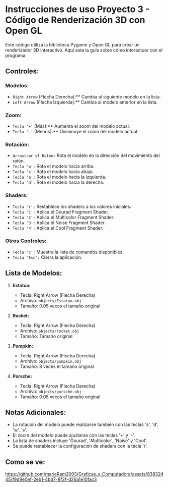 # Instrucciones de uso Proyecto 3 - Código de Renderización 3D con Open GL

Este código utiliza la biblioteca Pygame y Open GL para crear un renderizador 3D interactivo. Aquí esta la guía sobre cómo interactuar con el programa:

## Controles:

### Modelos:
- `Right Arrow` (Flecha Derecha):** Cambia al siguiente modelo en la lista.
- `Left Arrow` (Flecha Izquierda):** Cambia al modelo anterior en la lista.

### Zoom:
- `Tecla '+'` (Más):** Aumenta el zoom del modelo actual.
- `Tecla '-'` (Menos):** Disminuye el zoom del modelo actual.

### Rotación:
- `Arrastrar el Ratón:` Rota el modelo en la dirección del movimiento del ratón.
- `Tecla 'w':` Rota el modelo hacia arriba.
- `Tecla 's':` Rota el modelo hacia abajo.
- `Tecla 'a':` Rota el modelo hacia la izquierda.
- `Tecla 'd':` Rota el modelo hacia la derecha.

### Shaders:
- `Tecla 'r':` Restablece los shaders a los valores iniciales.
- `Tecla '1':` Aplica el Gourad Fragment Shader.
- `Tecla '2':` Aplica el Multicolor Fragment Shader.
- `Tecla '3':` Aplica el Noise Fragment Shader.
- `Tecla '4':` Aplica el Cool Fragment Shader.

### Otros Controles:
- `Tecla 'c':` Muestra la lista de comandos disponibles.
- `Tecla 'Esc':` Cierra la aplicación.

## Lista de Modelos:

1. **Estatua:**
   - Tecla: Right Arrow (Flecha Derecha)
   - Archivo: `objects/Estatua.obj`
   - Tamaño: 0.05 veces el tamaño original

2. **Rocket:**
   - Tecla: Right Arrow (Flecha Derecha)
   - Archivo: `objects/rocket.obj`
   - Tamaño: Tamaño original

3. **Pumpkin:**
   - Tecla: Right Arrow (Flecha Derecha)
   - Archivo: `objects/pumpkin.obj`
   - Tamaño: 8 veces el tamaño original

4. **Porsche:**
   - Tecla: Right Arrow (Flecha Derecha)
   - Archivo: `objects/porsche.obj`
   - Tamaño: 0.05 veces el tamaño original

## Notas Adicionales:
- La rotación del modelo puede realizarse también con las teclas 'a', 'd', 'w', 's'.
- El zoom del modelo puede ajustarse con las teclas '+' y '-'.
- La lista de shaders incluye 'Gourad', 'Multicolor', 'Noise' y 'Cool'.
- Se puede restablecer la configuración de shaders con la tecla 'r'.

## Como se ve:



https://github.com/mariaRam2003/Graficas_x_Computadora/assets/83832445/f9d9e0ef-2eb1-4bd7-8f2f-d26a1e10fac3


